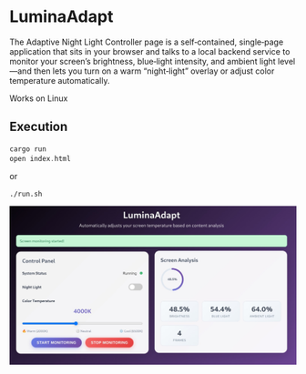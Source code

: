 # LuminaAdapt

The Adaptive Night Light Controller page is a self‑contained, single‑page application that sits in your browser and talks to a local backend service to monitor your screen’s brightness, blue‑light intensity, and ambient light level—and then lets you turn on a warm “night‑light” overlay or adjust color temperature automatically.

Works on Linux

## Execution

  ```rust
  cargo run
  open index.html
  ```

or

```shell
./run.sh
```

![Alt text](https://github.com/veerasagar/LuminaAdapt/blob/main/docs/img.jpg)
